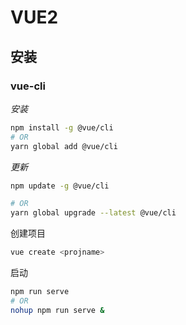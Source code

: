 # VUE2 


## 安装

### vue-cli

*安装*

```bash
npm install -g @vue/cli
# OR
yarn global add @vue/cli
```

*更新*

```bash
npm update -g @vue/cli

# OR
yarn global upgrade --latest @vue/cli
```



创建项目

```bash
vue create <projname>
```



启动

```bash
npm run serve
# OR
nohup npm run serve &
```
